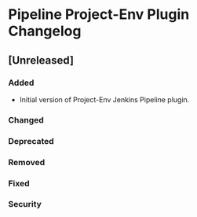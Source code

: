 <!-- Keep a Changelog guide -> https://keepachangelog.com -->

# Pipeline Project-Env Plugin Changelog

## [Unreleased]
### Added
- Initial version of Project-Env Jenkins Pipeline plugin.

### Changed

### Deprecated

### Removed

### Fixed

### Security